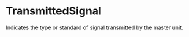 TransmittedSignal
=================

Indicates the type or standard of signal transmitted by the master unit.
